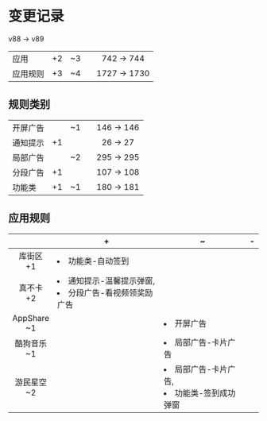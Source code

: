 # 变更记录

v88 -> v89

||||||
|-|:-:|:-:|:-:|:-:|
|应用|+2|~3||742 -> 744|
|应用规则|+3|~4||1727 -> 1730|

## 规则类别

||||||
|-|:-:|:-:|:-:|:-:|
|开屏广告||~1||146 -> 146|
|通知提示|+1|||26 -> 27|
|局部广告||~2||295 -> 295|
|分段广告|+1|||107 -> 108|
|功能类|+1|~1||180 -> 181|

## 应用规则

||+|~|-|
|:-:|-|-|-|
|库街区<br>+1|<li>功能类-自动签到|||
|真不卡<br>+2|<li>通知提示-温馨提示弹窗,<li>分段广告-看视频领奖励广告|||
|AppShare<br>~1||<li>开屏广告||
|酷狗音乐<br>~1||<li>局部广告-卡片广告||
|游民星空<br>~2||<li>局部广告-卡片广告,<li>功能类-签到成功弹窗||
